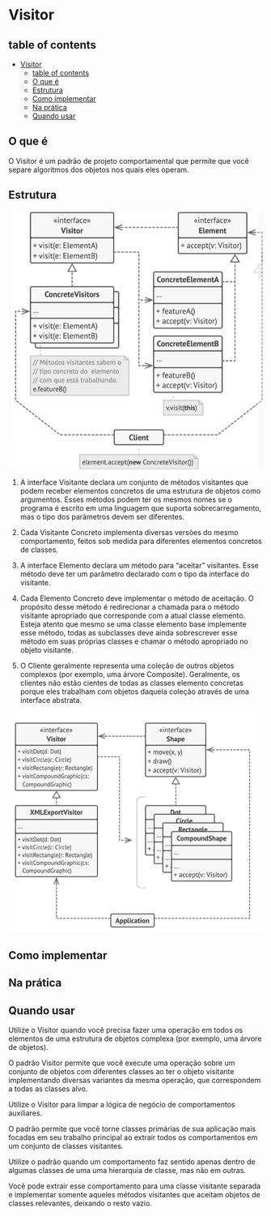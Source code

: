 # Visitor

## table of contents

- [Visitor](#visitor)
  - [table of contents](#table-of-contents)
  - [O que é](#o-que-é)
  - [Estrutura](#estrutura)
  - [Como implementar](#como-implementar)
  - [Na prática](#na-prática)
  - [Quando usar](#quando-usar)

## O que é

O Visitor é um padrão de projeto comportamental que permite que você separe algoritmos dos objetos nos quais eles operam.

## Estrutura

![alt text](/the-23paterns/imagesmd/VS1.png)



1. A interface Visitante declara um conjunto de métodos visitantes que podem receber elementos concretos de uma estrutura de objetos como argumentos. Esses métodos podem ter os mesmos nomes se o programa é escrito em uma linguagem que suporta sobrecarregamento, mas o tipo dos parâmetros devem ser diferentes.

2. Cada Visitante Concreto implementa diversas versões do mesmo comportamento, feitos sob medida para diferentes elementos concretos de classes.

3. A interface Elemento declara um método para “aceitar” visitantes. Esse método deve ter um parâmetro declarado com o tipo da interface do visitante.

4. Cada Elemento Concreto deve implementar o método de aceitação. O propósito desse método é redirecionar a chamada para o método visitante apropriado que corresponde com a atual classe elemento. Esteja atento que mesmo se uma classe elemento base implemente esse método, todas as subclasses deve ainda sobrescrever esse método em suas próprias classes e chamar o método apropriado no objeto visitante.

5. O Cliente geralmente representa uma coleção de outros objetos complexos (por exemplo, uma árvore Composite). Geralmente, os clientes não estão cientes de todas as classes elemento concretas porque eles trabalham com objetos daquela coleção através de uma interface abstrata.

![alt text](/the-23paterns/imagesmd/VS2.png)


## Como implementar

## Na prática

## Quando usar

Utilize o Visitor quando você precisa fazer uma operação em todos os elementos de uma estrutura de objetos complexa (por exemplo, uma árvore de objetos).

O padrão Visitor permite que você execute uma operação sobre um conjunto de objetos com diferentes classes ao ter o objeto visitante implementando diversas variantes da mesma operação, que correspondem a todas as classes alvo.

Utilize o Visitor para limpar a lógica de negócio de comportamentos auxiliares.

O padrão permite que você torne classes primárias de sua aplicação mais focadas em seu trabalho principal ao extrair todos os comportamentos em um conjunto de classes visitantes.

Utilize o padrão quando um comportamento faz sentido apenas dentro de algumas classes de uma uma hierarquia de classe, mas não em outras.

Você pode extrair esse comportamento para uma classe visitante separada e implementar somente aqueles métodos visitantes que aceitam objetos de classes relevantes, deixando o resto vazio.
